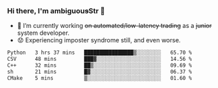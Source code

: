 ### Hi there, I'm ambiguou~~s~~Str 👋

<!--
**ambiguoustexture/ambiguoustexture** is a ✨ _special_ ✨ repository because its `README.md` (this file) appears on your GitHub profile.

Here are some ideas to get you started:
-->
- 🔭 I’m currently working ~~on automated/low-latency trading~~ as a ~~junior~~ system developer.
- :worried: Experiencing imposter syndrome still, and even worse.

<!--START_SECTION:waka-->

```txt
Python   3 hrs 37 mins   ████████████████▒░░░░░░░░   65.70 %
CSV      48 mins         ███▓░░░░░░░░░░░░░░░░░░░░░   14.56 %
C++      32 mins         ██▒░░░░░░░░░░░░░░░░░░░░░░   09.69 %
sh       21 mins         █▓░░░░░░░░░░░░░░░░░░░░░░░   06.37 %
CMake    5 mins          ▒░░░░░░░░░░░░░░░░░░░░░░░░   01.60 %
```

<!--END_SECTION:waka-->
